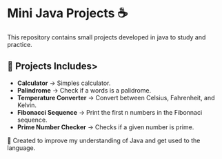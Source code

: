 # Mini Java Projects ☕

This repository contains small projects developed in java to study and practice.

## 📌 Projects Includes>
- **Calculator** → Simples calculator.
- **Palindrome** → Check if a words is a palidrome.
- **Temperature Converter** → Convert between Celsius, Fahrenheit, and Kelvin.
- **Fibonacci Sequence** → Print the first n numbers in the Fibonnaci sequence.
- **Prime Number Checker** → Checks if a given number is prime.

🚀 Created to improve my understanding of Java and get used to the language.
